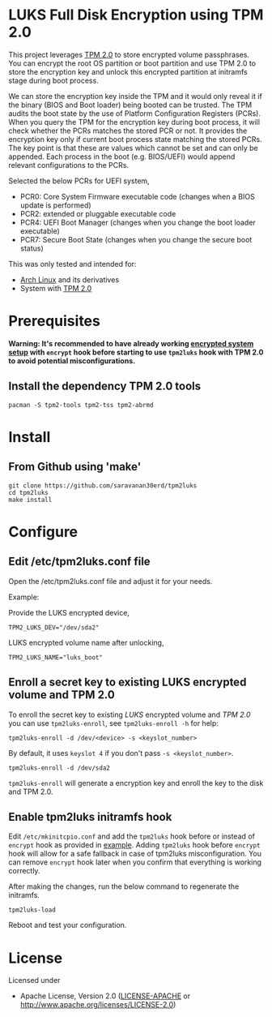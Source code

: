 # LUKS Full Disk Encryption using TPM 2.0

This project leverages [TPM 2.0](https://en.wikipedia.org/wiki/Trusted_Platform_Module) to store encrypted volume passphrases. You can encrypt the root OS partition or boot partition and use TPM 2.0 to store the encryption key and unlock this encrypted partition at initramfs stage during boot process.

We can store the encryption key inside the TPM and it would only reveal it if the binary (BIOS and Boot loader) being booted can be trusted.
The TPM audits the boot state by the use of Platform Configuration Registers (PCRs). When you query the TPM for the encryption key during boot process, it will check whether the PCRs matches the stored PCR or not. It provides the encryption key only if current boot process state matching the stored PCRs.
The key point is that these are values which cannot be set and can only be appended. Each process in the boot (e.g. BIOS/UEFI) would append relevant configurations to the PCRs.

Selected the below PCRs for UEFI system,
* PCR0: Core System Firmware executable code (changes when a BIOS update is performed)
* PCR2: extended or pluggable executable code
* PCR4: UEFI Boot Manager (changes when you change the boot loader executable)
* PCR7: Secure Boot State (changes when you change the secure boot status)

This was only tested and intended for:

* [Arch Linux](https://www.archlinux.org/) and its derivatives
* System with [TPM 2.0](https://en.wikipedia.org/wiki/Trusted_Platform_Module)

# Prerequisites

**Warning: It's recommended to have already working [encrypted system setup](https://wiki.archlinux.org/index.php/Dm-crypt/Encrypting_an_entire_system) with `encrypt` hook before starting to use `tpm2luks` hook with TPM 2.0 to avoid potential misconfigurations.**

## Install the dependency TPM 2.0 tools

```
pacman -S tpm2-tools tpm2-tss tpm2-abrmd
```

# Install

## From Github using 'make'

```
git clone https://github.com/saravanan30erd/tpm2luks
cd tpm2luks
make install
```

# Configure

## Edit /etc/tpm2luks.conf file

Open the /etc/tpm2luks.conf file and adjust it for your needs.

Example:

Provide the LUKS encrypted device,
```
TPM2_LUKS_DEV="/dev/sda2"
```

LUKS encrypted volume name after unlocking,
```
TPM2_LUKS_NAME="luks_boot"
```

## Enroll a secret key to existing LUKS encrypted volume and TPM 2.0

To enroll the secret key to existing *LUKS* encrypted volume and *TPM 2.0*
you can use `tpm2luks-enroll`,
see `tpm2luks-enroll -h` for help:

```
tpm2luks-enroll -d /dev/<device> -s <keyslot_number>
```

By default, it uses `keyslot 4` if you don't pass `-s <keyslot_number>`.

```
tpm2luks-enroll -d /dev/sda2
```

`tpm2luks-enroll` will generate a encryption key and enroll the key to the disk and TPM 2.0.

## Enable tpm2luks initramfs hook

Edit `/etc/mkinitcpio.conf` and add the `tpm2luks` hook before or instead of `encrypt` hook as provided in [example](https://wiki.archlinux.org/index.php/Dm-crypt/System_configuration#Examples). Adding `tpm2luks` hook before `encrypt` hook will allow for a safe fallback in case of tpm2luks misconfiguration. You can remove `encrypt` hook later when you confirm that everything is working correctly.

After making the changes, run the below command to regenerate the initramfs.

```
tpm2luks-load
```

Reboot and test your configuration.

# License

Licensed under

- Apache License, Version 2.0 ([LICENSE-APACHE](LICENSE-APACHE) or
  http://www.apache.org/licenses/LICENSE-2.0)
